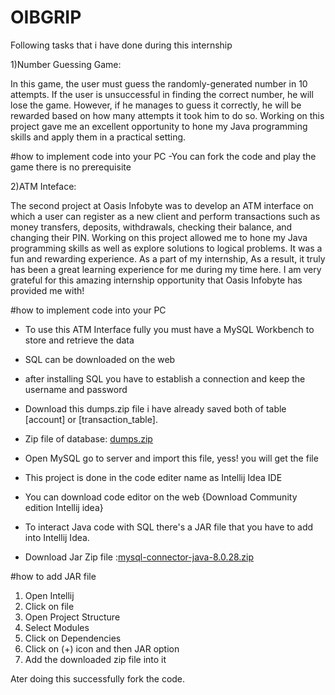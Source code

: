 # OIBGRIP

Following tasks that i have done during this internship

1)Number Guessing Game:

In this game, the user must guess the randomly-generated number in 10 attempts. If the user is unsuccessful in finding the correct number, he will lose the game. However, if he manages to guess it correctly, he will be rewarded based on how many attempts it took him to do so. Working on this project gave me an excellent opportunity to hone my Java programming skills and apply them in a practical setting.

#how to implement code into your PC
-You can fork the code and play the game there is no prerequisite

2)ATM Inteface:

The second project at Oasis Infobyte was to develop an ATM interface on which a user can register as a new client and perform transactions such as money transfers, deposits, withdrawals, checking their balance, and changing their PIN. Working on this project allowed me to hone my Java programming skills as well as explore solutions to logical problems. It was a fun and rewarding experience. As a part of my internship, As a result, it truly has been a great learning experience for me during my time here. I am very grateful for this amazing internship opportunity that Oasis Infobyte has provided me with!

#how to implement code into your PC

- To use this ATM Interface fully you must have a MySQL Workbench to store and retrieve the data

- SQL can be downloaded on the web 

- after installing SQL you have to establish a connection and keep the username and password

- Download this dumps.zip file i have already saved both of table [account] or [transaction_table].

- Zip file of database: [dumps.zip](https://github.com/mirzaAfnanBaig/OIBGRIP/files/10324276/dumps.zip)

- Open MySQL go to server and import this file, yess! you will get the file
 
- This project is done in the code editer name as Intellij Idea IDE

- You can download code editor on the web {Download Community edition Intellij idea}

- To interact Java code with SQL there's a JAR file that you have to add into Intellij Idea. 
- Download Jar Zip file :[mysql-connector-java-8.0.28.zip](https://github.com/mirzaAfnanBaig/OIBGRIP/files/10324631/mysql-connector-java-8.0.28.zip)

#how to add JAR file

1. Open Intellij
2. Click on file 
3. Open Project Structure
4. Select Modules
5. Click on Dependencies
6. Click on (+) icon and then JAR option
7. Add the downloaded zip file into it

Ater doing this successfully fork the code.
